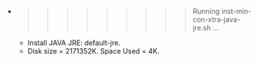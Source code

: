 * >>>>>>>>> Running inst-min-con-xtra-java-jre.sh ...
  * Install JAVA JRE: default-jre.
  * Disk size = 2171352K. Space Used = 4K.
